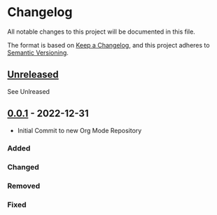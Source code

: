 # Changelog

All notable changes to this project will be documented in this file.

The format is based on [Keep a Changelog](https://keepachangelog.com/en/1.0.0/),
and this project adheres to [Semantic Versioning](https://semver.org/spec/v2.0.0.html).

## [Unreleased]

See Unlreased

## [0.0.1] - 2022-12-31

- Initial Commit to new Org Mode Repository

### Added

### Changed

### Removed

### Fixed

[Unreleased]: (link)

[0.0.1]: (link)
